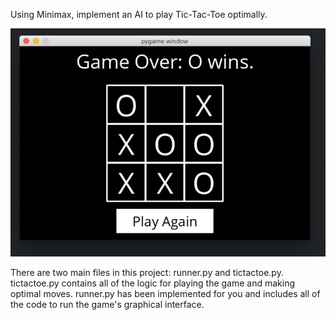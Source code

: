 Using Minimax, implement an AI to play Tic-Tac-Toe optimally.

![Screenshot of the project](image.png)

There are two main files in this project: runner.py and tictactoe.py. tictactoe.py contains all of the logic for playing the game and making optimal moves. runner.py has been implemented for you and includes all of the code to run the game's graphical interface. 
